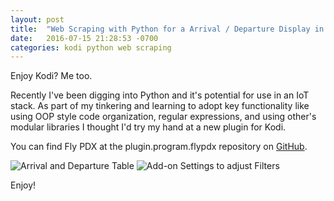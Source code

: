 ```yaml
---
layout: post
title:  "Web Scraping with Python for a Arrival / Departure Display in Kodi"
date:   2016-07-15 21:28:53 -0700
categories: kodi python web scraping
---
```


Enjoy Kodi? Me too.

Recently I've been digging into Python and it's potential for use in an IoT stack. As part of my tinkering and learning to adopt key functionality like using OOP style code organization, regular expressions, and using other's modular libraries I thought I'd try my hand at a new plugin for Kodi.

You can find Fly PDX at the plugin.program.flypdx repository on [GitHub][GitHub-flypdx].

![Arrival and Departure Table](http://i.imgur.com/2SHdbV2.png)
![Add-on Settings to adjust Filters](http://i.imgur.com/xtDAHEB.png)

Enjoy!

[GitHub-flypdx]: https://github.com/troypdx/plugin.program.flypdx
